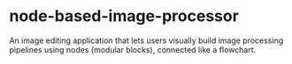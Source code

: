 # node-based-image-processor
An image editing application that lets users visually build image processing pipelines using nodes (modular blocks), connected like a flowchart.
